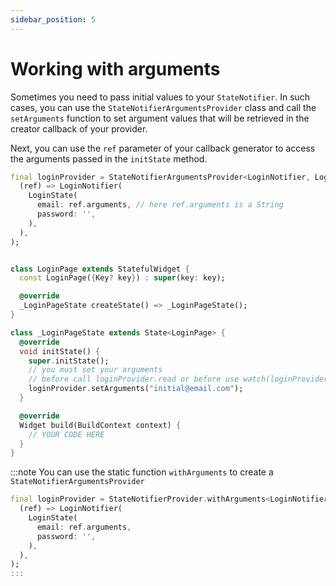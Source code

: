 ```yaml
---
sidebar_position: 5
---
```


# Working with arguments

Sometimes you need to pass initial values to your `StateNotifier`. In such cases, you can use the `StateNotifierArgumentsProvider` class and call the `setArguments` function to set argument values that will be retrieved in the creator callback of your provider.

Next, you can use the `ref` parameter of your callback generator to access the arguments passed in the `initState` method.

```dart {4,24}
final loginProvider = StateNotifierArgumentsProvider<LoginNotifier, LoginState, String>(
  (ref) => LoginNotifier(
    LoginState(
      email: ref.arguments, // here ref.arguments is a String
      password: '',
    ),
  ),
);


class LoginPage extends StatefulWidget {
  const LoginPage({Key? key}) : super(key: key);

  @override
  _LoginPageState createState() => _LoginPageState();
}

class _LoginPageState extends State<LoginPage> {
  @override
  void initState() {
    super.initState();
    // you must set your arguments
    // before call loginProvider.read or before use watch(loginProvider)
    loginProvider.setArguments("initial@email.com");
  }

  @override
  Widget build(BuildContext context) {
    // YOUR CODE HERE
  }
}
```

:::note
You can use the static function `withArguments` to create a `StateNotifierArgumentsProvider`
```dart
final loginProvider = StateNotifierProvider.withArguments<LoginNotifier, LoginState, String>(
  (ref) => LoginNotifier(
    LoginState(
      email: ref.arguments,
      password: '',
    ),
  ),
);
:::
